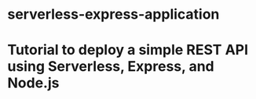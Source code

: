 # serverless-express-application

# Tutorial to deploy a simple REST API using Serverless, Express, and Node.js
